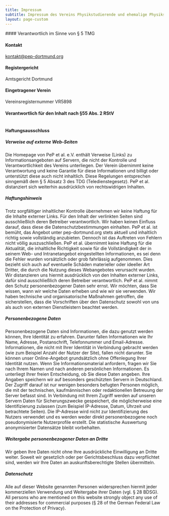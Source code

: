 ```yaml
---
title: Impressum
subtitle: Impressum des Vereins Physikstudierende und ehemalige Physikstudierende der Technischen Universität Dortmund et al. e.V.
layout: page-custom
---
```

<div class="box" markdown="1">
#### Verantwortlich im Sinne von § 5 TMG

<img alt="" src="{{site.baseurl}}/images/impressum.png">

#### Kontakt

[kontakt@pep-dortmund.org](mailto:kontakt@pep-dortmund.org)

#### Registergericht

Amtsgericht Dortmund

#### Eingetragener Verein

Vereinsregisternummer VR5898

#### Verantwortlich für den Inhalt nach §55 Abs. 2 RStV

<img alt="" src="{{site.baseurl}}/images/redaktion.png">

#### Haftungsausschluss

##### Verweise auf externe Web-Seiten
Die Homepage von PeP et al. e.V. enthält Verweise (Links) zu Informationsangeboten
auf Servern, die nicht der Kontrolle und Verantwortlichkeit des Vereins
unterliegen. Der Verein übernimmt keine Verantwortung und keine Garantie für diese
Informationen und billigt oder unterstützt diese auch nicht inhaltlich. Diese
Regelungen entsprechen sinngemäß dem § 5 Absatz 3 des TDG (Teledienstegesetz).
PeP et al. distanziert sich weiterhin ausdrücklich von rechtswidrigen Inhalten.

##### Haftungshinweis
Trotz sorgfältiger inhaltlicher Kontrolle übernehmen wir keine Haftung für
die Inhalte externer Links. Für den Inhalt der verlinkten Seiten sind
ausschließlich deren Betreiber verantwortlich. Wir haben keinen Einfluss
darauf, dass diese die Datenschutzbestimmungen einhalten. PeP et al. ist bemüht,
das Angebot unter pep-dortmund.org stets aktuell und inhaltlich richtig sowie
vollständig anzubieten. Dennoch ist das Auftreten von Fehlern nicht völlig
auszuschließen. PeP et al.  übernimmt keine Haftung für die Aktualität, die
inhaltliche Richtigkeit sowie für die Vollständigkeit der in seinem Web- und
Intranetangebot eingestellten Informationen, es sei denn die Fehler wurden
vorsätzlich oder grob fahrlässig aufgenommen. Dies bezieht sich auch auf
eventuelle Schäden materieller oder ideeller Art Dritter, die durch die Nutzung
dieses Webangebotes verursacht wurden. Wir distanzieren uns hiermit ausdrücklich
von den Inhalten externer Links, dafür sind ausschließlich deren Betreiber
verantwortlich. PeP et al. nimmt den Schutz personenbezogener Daten sehr ernst.
Wir möchten, dass Sie wissen, wann wir welche Daten erheben und wie wir sie
verwenden. Wir haben technische und organisatorische Maßnahmen getroffen, die
sicherstellen, dass die Vorschriften über den Datenschutz sowohl von uns als
auch von externen Dienstleistern beachtet werden.  

##### Personenbezogene Daten
Personenbezogene Daten sind Informationen, die dazu genutzt werden können,
Ihre Identität zu erfahren. Darunter fallen Informationen wie Ihr Name, Adresse,
Postanschrift, Telefonnummer und Email-Adresse. Informationen, die nicht mit
Ihrer Identität in Verbindung gebracht werden (wie zum Beispiel Anzahl der
Nutzer der Site), fallen nicht darunter. Sie können unser Online-Angebot
grundsätzlich ohne Offenlegung Ihrer Identität nutzen. Wenn Sie
Informationsmaterial anfordern, fragen wir Sie nach Ihrem Namen und nach
anderen persönlichen Informationen. Es unterliegt Ihrer freien Entscheidung,
ob Sie diese Daten angeben. Ihre Angaben speichern wir auf besonders
geschützten Servern in Deutschland. Der Zugriff darauf ist nur wenigen
besonders befugten Personen möglich, die mit der technischen, kaufmännischen
oder redaktionellen Betreuung der Server befasst sind. In Verbindung mit Ihrem
Zugriff werden auf unseren Servern Daten für Sicherungszwecke gespeichert,
die möglicherweise eine Identifizierung zulassen (zum Beispiel IP-Adresse,
Datum, Uhrzeit und betrachtete Seiten). Die IP-Adresse wird nicht zur
Identifizierung des Nutzers verwendet und es werden weder direkt
personenbezogene noch pseudonymisierte Nutzerprofile erstellt. Die
statistische Auswertung anonymisierter Datensätze bleibt vorbehalten.

##### Weitergabe personenbezogener Daten an Dritte
Wir geben Ihre Daten nicht ohne Ihre ausdrückliche Einwilligung an Dritte
weiter. Soweit wir gesetzlich oder per Gerichtsbeschluss dazu verpflichtet
sind, werden wir Ihre Daten an auskunftsberechtigte Stellen übermitteln.

##### Datenschutz
Alle auf dieser Website genannten Personen widersprechen hiermit jeder
kommerziellen Verwendung und Weitergabe ihrer Daten (vgl. § 28 BDSG).
All persons who are mentioned on this website strongly object any use
of their addresses for commercial purposes (§ 28 of the German Federal
Law on the Protection of Privacy).
</div>
